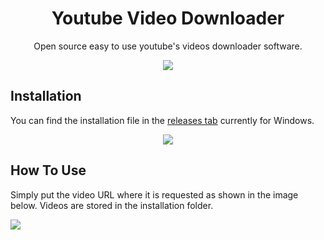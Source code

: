 <h1 align="center">Youtube Video Downloader</h1>
<p align="center">Open source easy to use youtube's videos downloader software.</p>

<p align="center"><img src="https://github.com/daraem/Youtube-Video-Downloader/blob/main/logo.png" align="center"></p>

## Installation
You can find the installation file in the [releases tab](https://github.com/daraem/Youtube-Video-Downloader/releases) currently for Windows.

<p align="center"><img src="https://github.com/daraem/Youtube-Video-Downloader/blob/main/logo.png" align="center"></p>

## How To Use
Simply put the video URL where it is requested as shown in the image below. Videos are stored in the installation folder.

 <img src="https://github.com/daraem/Youtube-Video-Downloader/blob/main/DemoYVD.png">
